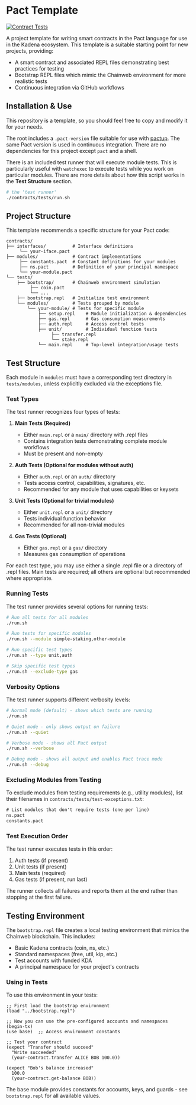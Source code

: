 # Pact Template

[![Contract Tests](https://github.com/thomashoneyman/pact-template/actions/workflows/pact.yaml/badge.svg)](https://github.com/thomashoneyman/pact-template/actions/workflows/pact.yaml)

A project template for writing smart contracts in the Pact language for use in the Kadena ecosystem. This template is a suitable starting point for new projects, providing:

* A smart contract and associated REPL files demonstrating best practices for testing
* Bootstrap REPL files which mimic the Chainweb environment for more realistic tests
* Continuous integration via GitHub workflows

## Installation & Use

This repository is a template, so you should feel free to copy and modify it for your needs.

The root includes a `.pact-version` file suitable for use with [pactup](https://github.com/kadena-community/pactup). The same Pact version is used in continuous integration. There are no dependencies for this project except `pact` and a shell.

There is an included test runner that will execute module tests. This is particularly useful with `watchexec` to execute tests while you work on particular modules. There are more details about how this script works in the **Test Structure** section.

```sh
# the 'test runner'
./contracts/tests/run.sh
```

## Project Structure

This template recommends a specific structure for your Pact code:

```tree
contracts/
├── interfaces/          # Interface definitions
     └── your-iface.pact
├── modules/             # Contract implementations
     ├── constants.pact  # Constant definitions for your modules
     ├── ns.pact         # Definition of your principal namespace
     └── your-module.pact
└── tests/
    ├── bootstrap/       # Chainweb environment simulation
         ├── coin.pact
         └── ...
    ├── bootstrap.repl   # Initialize test environment
    └── modules/         # Tests grouped by module
        └── your-module/ # Tests for specific module
            ├── setup.repl    # Module initialization & dependencies
            ├── gas.repl      # Gas consumption measurements
            ├── auth.repl     # Access control tests
            ├── unit/         # Individual function tests
                 ├── transfer.repl
                 └── stake.repl
            └── main.repl     # Top-level integration/usage tests
```

## Test Structure

Each module in `modules` must have a corresponding test directory in `tests/modules`, unless explicitly excluded via the exceptions file.

### Test Types

The test runner recognizes four types of tests:

1. **Main Tests (Required)**
   - Either `main.repl` or a `main/` directory with .repl files
   - Contains integration tests demonstrating complete module workflows
   - Must be present and non-empty

2. **Auth Tests (Optional for modules without auth)**
   - Either `auth.repl` or an `auth/` directory
   - Tests access control, capabilities, signatures, etc.
   - Recommended for any module that uses capabilities or keysets

3. **Unit Tests (Optional for trivial modules)**
   - Either `unit.repl` or a `unit/` directory
   - Tests individual function behavior
   - Recommended for all non-trivial modules

4. **Gas Tests (Optional)**
   - Either `gas.repl` or a `gas/` directory
   - Measures gas consumption of operations

For each test type, you may use either a single .repl file or a directory of .repl files. Main tests are required; all others are optional but recommended where appropriate.

### Running Tests

The test runner provides several options for running tests:

```bash
# Run all tests for all modules
./run.sh

# Run tests for specific modules
./run.sh --module simple-staking,other-module

# Run specific test types
./run.sh --type unit,auth

# Skip specific test types
./run.sh --exclude-type gas
```

### Verbosity Options

The test runner supports different verbosity levels:

```bash
# Normal mode (default) - shows which tests are running
./run.sh

# Quiet mode - only shows output on failure
./run.sh --quiet

# Verbose mode - shows all Pact output
./run.sh --verbose

# Debug mode - shows all output and enables Pact trace mode
./run.sh --debug
```

### Excluding Modules from Testing

To exclude modules from testing requirements (e.g., utility modules), list their filenames in `contracts/tests/test-exceptions.txt`:

```txt
# List modules that don't require tests (one per line)
ns.pact
constants.pact
```

### Test Execution Order

The test runner executes tests in this order:

1. Auth tests (if present)
2. Unit tests (if present)
3. Main tests (required)
4. Gas tests (if present, run last)

The runner collects all failures and reports them at the end rather than stopping at the first failure.

## Testing Environment

The `bootstrap.repl` file creates a local testing environment that mimics the Chainweb blockchain. This includes:

- Basic Kadena contracts (coin, ns, etc.)
- Standard namespaces (free, util, kip, etc.)
- Test accounts with funded KDA
- A principal namespace for your project's contracts

### Using in Tests

To use this environment in your tests:

```repl
;; First load the bootstrap environment
(load "../bootstrap.repl")

;; Now you can use the pre-configured accounts and namespaces
(begin-tx)
(use base)  ;; Access environment constants

;; Test your contract
(expect "Transfer should succeed"
  "Write succeeded"
  (your-contract.transfer ALICE BOB 100.0))

(expect "Bob's balance increased"
  100.0
  (your-contract.get-balance BOB))
```

The base module provides constants for accounts, keys, and guards - see `bootstrap.repl` for all available values.
